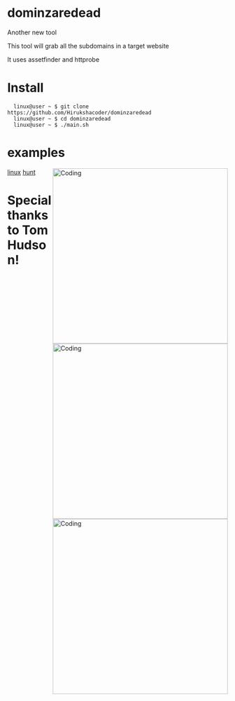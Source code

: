 # dominzaredead 

Another new tool

This tool will grab all the subdomains in a target website

It uses assetfinder and httprobe 

# Install 

      linux@user ~ $ git clone https://github.com/Hirukshacoder/dominzaredead 
      linux@user ~ $ cd dominzaredead 
      linux@user ~ $ ./main.sh
      
# examples
<img align="right" alt="Coding" width="400" src="https://user-images.githubusercontent.com/97717488/187456038-a0b0b64a-c335-4ffa-8edc-049d1aab58ea.png">

[linux](https://user-images.githubusercontent.com/97717488/187456420-3b61dd0b-8b19-4be9-9b40-f61d7a21d257.png)
<img align="right" alt="Coding" width="400" src="[https://img.freepik.com/premium-vector/web-development-programming-languages-css-html-it-ui-programmer-cartoon-character-developing-website-coding-flat-illustration-banner_128772-1167.jpg?size=626&ext=jpg&ga=GA1.2.1748786013.1660739887](https://user-images.githubusercontent.com/97717488/187456420-3b61dd0b-8b19-4be9-9b40-f61d7a21d257.png)">
[hunt](https://user-images.githubusercontent.com/97717488/187456600-c6fef354-5302-476b-b3ae-24be5be21467.png)
<img align="right" alt="Coding" width="400" src="https://img.freepik.com/premium-vector/web-development-programming-languages-css-html-it-ui-programmer-cartoon-character-developing-website-coding-flat-illustration-banner_128772-1167.jpg?size=626&ext=jpg&ga=GA1.2.1748786013.1660739887">
      
# Special thanks to Tom Hudson!
